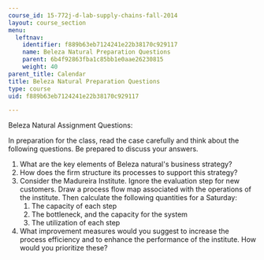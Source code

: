 ```yaml
---
course_id: 15-772j-d-lab-supply-chains-fall-2014
layout: course_section
menu:
  leftnav:
    identifier: f889b63eb7124241e22b38170c929117
    name: Beleza Natural Preparation Questions
    parent: 6b4f92863fba1c85bb1e0aae26230815
    weight: 40
parent_title: Calendar
title: Beleza Natural Preparation Questions
type: course
uid: f889b63eb7124241e22b38170c929117

---
```


Beleza Natural Assignment Questions:

In preparation for the class, read the case carefully and think about the following questions. Be prepared to discuss your answers.

1.  What are the key elements of Beleza natural's business strategy?
2.  How does the firm structure its processes to support this strategy?
3.  Consider the Madureira Institute. Ignore the evaluation step for new customers. Draw a process flow map associated with the operations of the institute. Then calculate the following quantities for a Saturday:
    1.  The capacity of each step
    2.  The bottleneck, and the capacity for the system
    3.  The utilization of each step
4.  What improvement measures would you suggest to increase the process efficiency and to enhance the performance of the institute. How would you prioritize these?